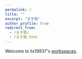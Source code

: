 ```yaml
---
permalink: /
title: ""
excerpt: "关于我"
author_profile: true
redirect_from: 
  - /关于我/
  - /关于我.html
---
```


Welcome to lix19937's [workspaces](https://lix-it.com/).      


     

[comment]: <> (This is a comment, it will not be included)
[comment]: <> (in  the output file unless you use it in)
[comment]: <> (a reference style link.)
[//]: <> (This is also a comment.)
[//]: # (This may be the most platform independent comment)
[//]: <> (I received my B.S in EE from Hubei Engineering University and receive my M in EECS from Shanghai Maritime University. )   

